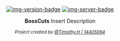 <!--
BossCuts Documentation
By: Timothy. H | 14405064
-->

<div align="center">

<!-- Quick Links -->
[![img-version-badge]][git-repo]
[![img-server-badge]][git-server]

</div>

<!-- SectionStart: Body -->

<div align="center">

  **BossCuts** Insert Description

  <sub><i>Project created by <u>@Timothy.H | 14405064</u></i></sub>
</div>

<!--SectionEnd: Body -->

<!--
Repo References
-->
[git-repo]:https://github.com/timhow38/SwarmNet
[git-server]:https://github.com/timhow38/SwarmNet/tree/master/SwarmNet%20-%20ServerSide
<!--
Link References
-->
[img-version-badge]:https://img.shields.io/badge/RELEASE-V1.0.4-blue?logo=github&style=for-the-badge
[img-server-badge]:https://img.shields.io/badge/VERSION-SERVER-brightgreen?logo=github&style=for-the-badge
